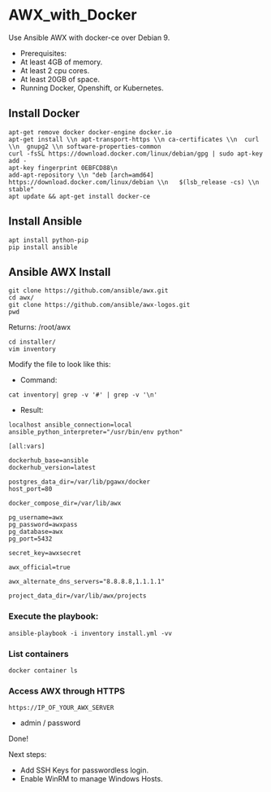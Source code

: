 # AWX_with_Docker

Use Ansible AWX with docker-ce over Debian 9. 

- Prerequisites: 
 - At least 4GB of memory.
 - At least 2 cpu cores.
 - At least 20GB of space.
 - Running Docker, Openshift, or Kubernetes.

## Install Docker 
```
apt-get remove docker docker-engine docker.io
apt-get install \\n apt-transport-https \\n ca-certificates \\n  curl \\n  gnupg2 \\n software-properties-common
curl -fsSL https://download.docker.com/linux/debian/gpg | sudo apt-key add -
apt-key fingerprint 0EBFCD88\n
add-apt-repository \\n "deb [arch=amd64] https://download.docker.com/linux/debian \\n   $(lsb_release -cs) \\n   stable"
apt update && apt-get install docker-ce
```

## Install Ansible

```
apt install python-pip
pip install ansible
```

## Ansible AWX Install

```
git clone https://github.com/ansible/awx.git
cd awx/
git clone https://github.com/ansible/awx-logos.git
pwd
```

Returns: /root/awx

```
cd installer/
vim inventory
```

Modify the file to look like this: 

- Command: 

```
cat inventory| grep -v '#' | grep -v '\n'  
```
- Result: 

```
localhost ansible_connection=local ansible_python_interpreter="/usr/bin/env python"

[all:vars]

dockerhub_base=ansible
dockerhub_version=latest

postgres_data_dir=/var/lib/pgawx/docker
host_port=80

docker_compose_dir=/var/lib/awx

pg_username=awx
pg_password=awxpass
pg_database=awx
pg_port=5432

secret_key=awxsecret

awx_official=true

awx_alternate_dns_servers="8.8.8.8,1.1.1.1"

project_data_dir=/var/lib/awx/projects
```

### Execute the playbook: 

```
ansible-playbook -i inventory install.yml -vv
```

### List containers

```
docker container ls
```

### Access AWX through HTTPS

```
https://IP_OF_YOUR_AWX_SERVER
```

- admin / password

Done!

Next steps: 

- Add SSH Keys for passwordless login. 
- Enable WinRM to manage Windows Hosts. 

